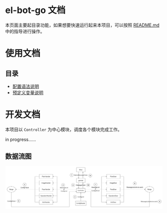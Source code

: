 # el-bot-go 文档

本页面主要起目录功能，如果想要快速运行起来本项目，可以按照 [README.md](../README.md) 中的指导进行操作。

# 使用文档

## 目录

+ [配置语法说明](config-syntax.md)
+ [预定义变量说明](pre-def-var.md)

# 开发文档

本项目以 `Controller` 为中心模块，调度各个模块完成工作。

in progress......

## 数据流图

![数据流图](dfd.jpg)



